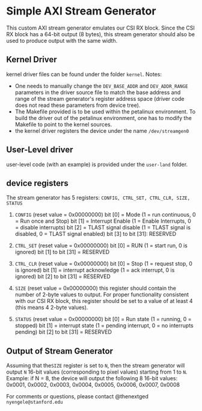 # Simple AXI Stream Generator
This custom AXI stream generator emulates our CSI RX block.
Since the CSI RX block has a 64-bit output (8 bytes), this stream
generator should also be used to produce output with the same width.

## Kernel Driver
kernel driver files can be found under the folder `kernel`.
Notes: 
- One needs to manually change the `DEV_BASE_ADDR` and `DEV_ADDR_RANGE` parameters
in the driver source file to match the base address and range of the stream generator's
register address space (driver code does not read these parameters from device tree).
- The Makefile provided is to be used within the petalinux environment. To build the driver 
out of the petalinux environment, one has to modify the Makefile to point to the kernel sources.
- the kernel driver registers the device under the name `/dev/streamgen0`

## User-Level driver
user-level code (with an example) is provided under the `user-land` folder.

## device registers
The stream generator has 5 registers: `CONFIG, CTRL_SET, CTRL_CLR, SIZE, STATUS`
1. `CONFIG` (reset value = 0x00000000)
bit [0] = Mode (1 = run continuous, 0 = Run once and Stop)
bit [1] = Interrupt Enable (1 = Enable Interrupts, 0 = disable interrupts)
bit [2] = TLAST signal disable (1 = TLAST signal is disabled, 0 = TLAST signal enabled)
bit [3] to bit [31]: RESERVED

2. `CTRL_SET` (reset value = 0x00000000)
bit [0] = RUN (1 = start run, 0 is ignored)
bit [1] to bit [31] = RESERVED

3. `CTRL_CLR` (reset value = 0x00000000)
bit [0] = Stop (1 = request stop, 0 is ignored)
bit [1] = interrupt acknowledge (1 = ack interrupt, 0 is ignored)
bit [2]  to bit [31] = RESERVED

4. `SIZE` (reset value = 0x00000000)
this register should contain the number of 2-byte values to output.
For proper functionality consistent with our CSI RX block, this register should be 
set to a value of at least 4 (this means 4 2-byte values).

5. `STATUS` (reset value = 0x00000000)
bit [0] = Run state (1 = running, 0 = stopped)
bit [1] = interrupt state (1 = pending interrupt, 0 = no interrupts pending)
bit [2]  to bit [31] = RESERVED

## Output of Stream Generator
Assuming that the`SIZE` register is set to `N`, then
the stream generator will output `N` 16-bit values (corresponding to pixel values)
starting from 1 to `N`.
Example: if N = 8, the device will output the following 8 16-bit values:
0x0001, 0x0002, 0x0003, 0x0004, 0x0005, 0x0006, 0x0007, 0x0008

For comments or questions, please contact @thenextged `nyengele@stanford.edu`
